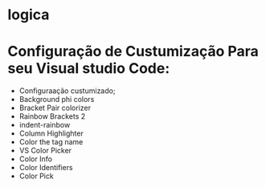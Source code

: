 # logica
 # Configuração de Custumização Para seu Visual studio Code:
- Configuraação custumizado;
- Background phi colors
- Bracket Pair colorizer
- Rainbow Brackets 2
- indent-rainbow
- Column Highlighter
- Color the tag name
- VS Color Picker
- Color Info
- Color Identifiers
- Color Pick


